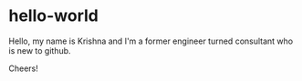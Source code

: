 # hello-world

Hello, my name is Krishna and I'm a former engineer turned consultant who is new to github.

Cheers!
